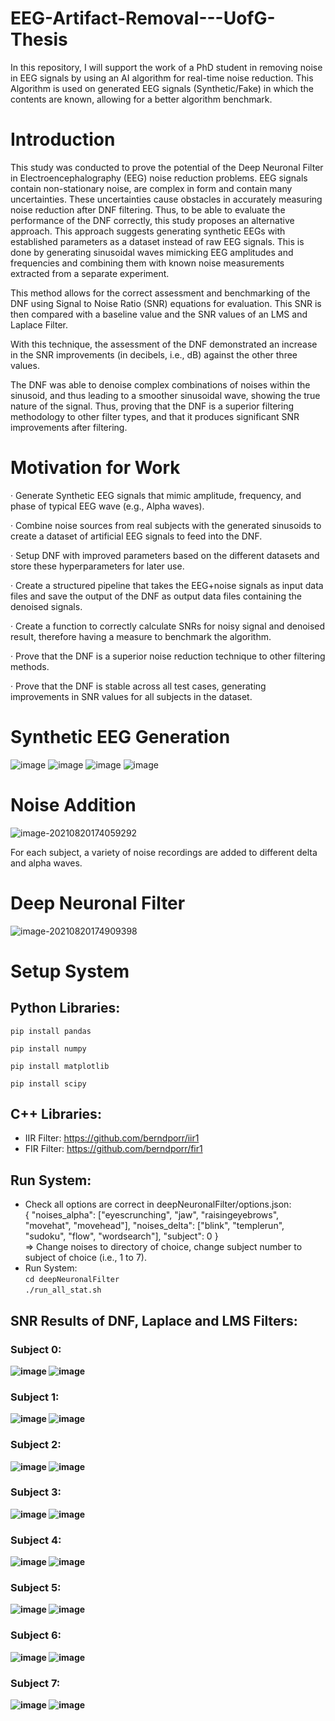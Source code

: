 # EEG-Artifact-Removal---UofG-Thesis
In this repository, I will support the work of a PhD student in removing noise in EEG signals by using an AI algorithm for real-time noise reduction. This Algorithm is used on generated EEG signals (Synthetic/Fake) in which the contents are known, allowing for a better algorithm benchmark.

# Introduction

This study was conducted to prove the potential of the Deep Neuronal Filter in Electroencephalography (EEG) noise reduction problems. EEG signals contain non-stationary noise, are complex in form and contain many uncertainties. These uncertainties cause obstacles in accurately measuring noise reduction after DNF filtering. Thus, to be able to evaluate the performance of the DNF correctly, this study proposes an alternative approach. This approach suggests generating synthetic EEGs with established parameters as a dataset instead of raw EEG signals. This is done by generating sinusoidal waves mimicking EEG amplitudes and frequencies and combining them with known noise measurements extracted from a separate experiment.

 

This method allows for the correct assessment and benchmarking of the DNF using Signal to Noise Ratio (SNR) equations for evaluation. This SNR is then compared with a baseline value and the SNR values of an LMS and Laplace Filter.

With this technique, the assessment of the DNF demonstrated an increase in the SNR improvements (in decibels, i.e., dB) against the other three values.

The DNF was able to denoise complex combinations of noises within the sinusoid, and thus leading to a smoother sinusoidal wave, showing the true nature of the signal. Thus, proving that the DNF is a superior filtering methodology to other filter types, and that it produces significant SNR improvements after filtering.

 

# Motivation for Work

·   Generate Synthetic EEG signals that mimic amplitude, frequency, and phase of typical EEG wave (e.g., Alpha waves).

·   Combine noise sources from real subjects with the generated sinusoids to create a dataset of artificial EEG signals to feed into the DNF.

·   Setup DNF with improved parameters based on the different datasets and store these hyperparameters for later use.

·   Create a structured pipeline that takes the EEG+noise signals as input data files and save the output of the DNF as output data files containing the denoised signals.

·   Create a function to correctly calculate SNRs for noisy signal and denoised result, therefore having a measure to benchmark the algorithm.

·   Prove that the DNF is a superior noise reduction technique to other filtering methods.

·   Prove that the DNF is stable across all test cases, generating improvements in SNR values for all subjects in the dataset.



# Synthetic EEG Generation
![image](Plots/alpha_t.png)
![image](Plots/alpha_fr.png)
![image](Plots/delta_t.png)
![image](Plots/delta_fr.png)
# Noise Addition

![image-20210820174059292](Plots/eeg_gen.png)

For each subject, a variety of noise recordings are added to different delta and alpha waves.

# Deep Neuronal Filter

![image-20210820174909398](Plots/dnf_sys_final.png)

# Setup System

## Python Libraries:

`pip install pandas`

`pip install numpy`

`pip install matplotlib`

`pip install scipy`

## C++ Libraries:
* IIR Filter: https://github.com/berndporr/iir1 <br>
* FIR Filter: https://github.com/berndporr/fir1 <br>
## Run System:<br>
* Check all options are correct in deepNeuronalFilter/options.json:<br>
{
    "noises_alpha": ["eyescrunching", "jaw",
               "raisingeyebrows", "movehat", "movehead"],
    "noises_delta": ["blink", "templerun", "sudoku", "flow", "wordsearch"],
    "subject": 0
} <br>
=> Change noises to directory of choice, change subject number to subject of choice (i.e., 1 to 7).
* Run System:<br>
`cd deepNeuronalFilter`<br>
`./run_all_stat.sh`

## SNR Results of DNF, Laplace and LMS Filters:
### <b>Subject 0<b>:<br>
![image](Results-Generation/best/no_combos/subj0/Bar_Plot_SNRs_Alpha.png)
![image](Results-Generation/best/no_combos/subj0/Bar_Plot_SNRs_Delta.png)
 ### <b>Subject 1<b>:<br>
 ![image](Results-Generation/best/no_combos/subj1/Bar_Plot_SNRs_Alpha.png)
 ![image](Results-Generation/best/no_combos/subj1/Bar_Plot_SNRs_Delta.png)
 ### Subject 2: <br>
 ![image](Results-Generation/best/no_combos/subj2/Bar_Plot_SNRs_Alpha.png)
 ![image](Results-Generation/best/no_combos/subj2/Bar_Plot_SNRs_Delta.png)
 ### Subject 3: 
 ![image](Results-Generation/best/no_combos/subj3/Bar_Plot_SNRs_Alpha.png)
 ![image](Results-Generation/best/no_combos/subj3/Bar_Plot_SNRs_Delta.png)
 ### Subject 4:
 ![image](Results-Generation/best/no_combos/subj4/Bar_Plot_SNRs_Alpha.png)
 ![image](Results-Generation/best/no_combos/subj4/Bar_Plot_SNRs_Delta.png)
 ### Subject 5:
 ![image](Results-Generation/best/no_combos/subj5/Bar_Plot_SNRs_Alpha.png)
 ![image](Results-Generation/best/no_combos/subj5/Bar_Plot_SNRs_Delta.png)
 ### Subject 6:
 ![image](Results-Generation/best/no_combos/subj6/Bar_Plot_SNRs_Alpha.png)
 ![image](Results-Generation/best/no_combos/subj6/Bar_Plot_SNRs_Delta.png)
 ### Subject 7:
 ![image](Results-Generation/best/no_combos/subj7/Bar_Plot_SNRs_Alpha.png)
 ![image](Results-Generation/best/no_combos/subj7/Bar_Plot_SNRs_Delta.png)
